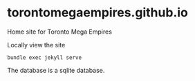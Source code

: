 # torontomegaempires.github.io
Home site for Toronto Mega Empires

Locally view the site
```
bundle exec jekyll serve
```

The database is a sqlite database.
